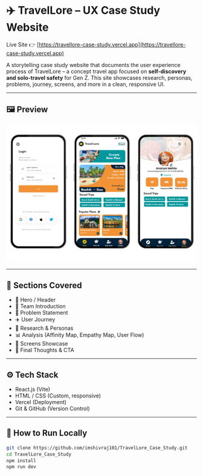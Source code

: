 # ✈️ TravelLore – UX Case Study Website

Live Site 👉 [https://travellore-case-study.vercel.app](https://travellore-case-study.vercel.app)

A storytelling case study website that documents the user experience process of TravelLore – a concept travel app focused on **self-discovery and solo-travel safety** for Gen Z. This site showcases research, personas, problems, journey, screens, and more in a clean, responsive UI.

---

## 🖼️ Preview

![TravelLore Preview](./src/assets/screen1.png)

---

## 📁 Sections Covered

- 🌟 Hero / Header
- 👥 Team Introduction
- 🧩 Problem Statement
- ✈️ User Journey
- 🔬 Research & Personas
- 📊 Analysis (Affinity Map, Empathy Map, User Flow)
- 📱 Screens Showcase
- 📝 Final Thoughts & CTA

---

## ⚙️ Tech Stack

- React.js (Vite)
- HTML / CSS (Custom, responsive)
- Vercel (Deployment)
- Git & GitHub (Version Control)

---

## 🚀 How to Run Locally

```bash
git clone https://github.com/imshivraj101/TravelLore_Case_Study.git
cd TravelLore_Case_Study
npm install
npm run dev
